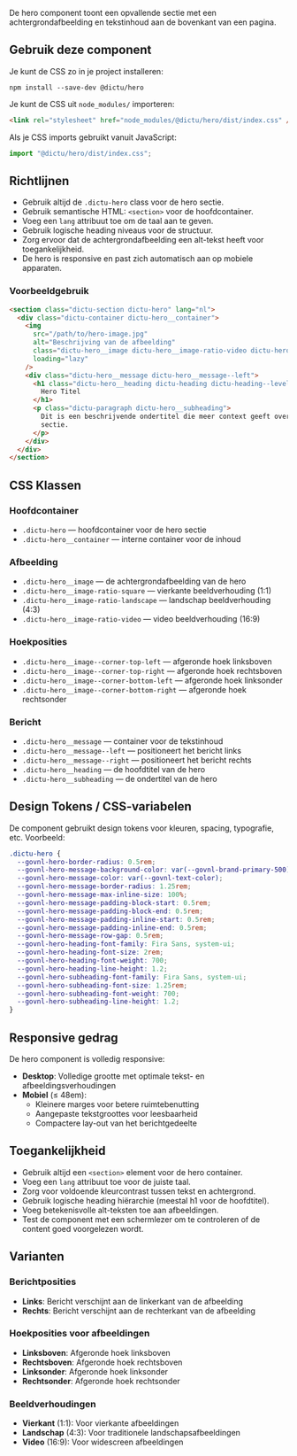 <!-- @license CC0-1.0 -->

De hero component toont een opvallende sectie met een achtergrondafbeelding en
tekstinhoud aan de bovenkant van een pagina.

## Gebruik deze component

Je kunt de CSS zo in je project installeren:

```console
npm install --save-dev @dictu/hero
```

Je kunt de CSS uit `node_modules/` importeren:

```html
<link rel="stylesheet" href="node_modules/@dictu/hero/dist/index.css" />
```

Als je CSS imports gebruikt vanuit JavaScript:

```javascript
import "@dictu/hero/dist/index.css";
```

## Richtlijnen

- Gebruik altijd de `.dictu-hero` class voor de hero sectie.
- Gebruik semantische HTML: `<section>` voor de hoofdcontainer.
- Voeg een `lang` attribuut toe om de taal aan te geven.
- Gebruik logische heading niveaus voor de structuur.
- Zorg ervoor dat de achtergrondafbeelding een alt-tekst heeft voor
  toegankelijkheid.
- De hero is responsive en past zich automatisch aan op mobiele apparaten.

### Voorbeeldgebruik

```html
<section class="dictu-section dictu-hero" lang="nl">
  <div class="dictu-container dictu-hero__container">
    <img
      src="/path/to/hero-image.jpg"
      alt="Beschrijving van de afbeelding"
      class="dictu-hero__image dictu-hero__image-ratio-video dictu-hero__image--corner-top-right"
      loading="lazy"
    />
    <div class="dictu-hero__message dictu-hero__message--left">
      <h1 class="dictu-hero__heading dictu-heading dictu-heading--level-1">
        Hero Titel
      </h1>
      <p class="dictu-paragraph dictu-hero__subheading">
        Dit is een beschrijvende ondertitel die meer context geeft over de hero
        sectie.
      </p>
    </div>
  </div>
</section>
```

## CSS Klassen

### Hoofdcontainer

- `.dictu-hero` — hoofdcontainer voor de hero sectie
- `.dictu-hero__container` — interne container voor de inhoud

### Afbeelding

- `.dictu-hero__image` — de achtergrondafbeelding van de hero
- `.dictu-hero__image-ratio-square` — vierkante beeldverhouding (1:1)
- `.dictu-hero__image-ratio-landscape` — landschap beeldverhouding (4:3)
- `.dictu-hero__image-ratio-video` — video beeldverhouding (16:9)

### Hoekposities

- `.dictu-hero__image--corner-top-left` — afgeronde hoek linksboven
- `.dictu-hero__image--corner-top-right` — afgeronde hoek rechtsboven
- `.dictu-hero__image--corner-bottom-left` — afgeronde hoek linksonder
- `.dictu-hero__image--corner-bottom-right` — afgeronde hoek rechtsonder

### Bericht

- `.dictu-hero__message` — container voor de tekstinhoud
- `.dictu-hero__message--left` — positioneert het bericht links
- `.dictu-hero__message--right` — positioneert het bericht rechts
- `.dictu-hero__heading` — de hoofdtitel van de hero
- `.dictu-hero__subheading` — de ondertitel van de hero

## Design Tokens / CSS-variabelen

De component gebruikt design tokens voor kleuren, spacing, typografie, etc.
Voorbeeld:

```css
.dictu-hero {
  --govnl-hero-border-radius: 0.5rem;
  --govnl-hero-message-background-color: var(--govnl-brand-primary-500);
  --govnl-hero-message-color: var(--govnl-text-color);
  --govnl-hero-message-border-radius: 1.25rem;
  --govnl-hero-message-max-inline-size: 100%;
  --govnl-hero-message-padding-block-start: 0.5rem;
  --govnl-hero-message-padding-block-end: 0.5rem;
  --govnl-hero-message-padding-inline-start: 0.5rem;
  --govnl-hero-message-padding-inline-end: 0.5rem;
  --govnl-hero-message-row-gap: 0.5rem;
  --govnl-hero-heading-font-family: Fira Sans, system-ui;
  --govnl-hero-heading-font-size: 2rem;
  --govnl-hero-heading-font-weight: 700;
  --govnl-hero-heading-line-height: 1.2;
  --govnl-hero-subheading-font-family: Fira Sans, system-ui;
  --govnl-hero-subheading-font-size: 1.25rem;
  --govnl-hero-subheading-font-weight: 700;
  --govnl-hero-subheading-line-height: 1.2;
}
```

## Responsive gedrag

De hero component is volledig responsive:

- **Desktop**: Volledige grootte met optimale tekst- en afbeeldingsverhoudingen
- **Mobiel** (≤ 48em):
  - Kleinere marges voor betere ruimtebenutting
  - Aangepaste tekstgroottes voor leesbaarheid
  - Compactere lay-out van het berichtgedeelte

## Toegankelijkheid

- Gebruik altijd een `<section>` element voor de hero container.
- Voeg een `lang` attribuut toe voor de juiste taal.
- Zorg voor voldoende kleurcontrast tussen tekst en achtergrond.
- Gebruik logische heading hiërarchie (meestal h1 voor de hoofdtitel).
- Voeg betekenisvolle alt-teksten toe aan afbeeldingen.
- Test de component met een schermlezer om te controleren of de content goed
  voorgelezen wordt.

## Varianten

### Berichtposities

- **Links**: Bericht verschijnt aan de linkerkant van de afbeelding
- **Rechts**: Bericht verschijnt aan de rechterkant van de afbeelding

### Hoekposities voor afbeeldingen

- **Linksboven**: Afgeronde hoek linksboven
- **Rechtsboven**: Afgeronde hoek rechtsboven
- **Linksonder**: Afgeronde hoek linksonder
- **Rechtsonder**: Afgeronde hoek rechtsonder

### Beeldverhoudingen

- **Vierkant** (1:1): Voor vierkante afbeeldingen
- **Landschap** (4:3): Voor traditionele landschapsafbeeldingen
- **Video** (16:9): Voor widescreen afbeeldingen
